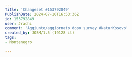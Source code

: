 ```yaml
---
Title: 'Changeset #153792849'
PublishDate: 2024-07-10T16:53:36Z
id: 153792849
user: Jrachi
comment: 'Aggiunto/aggiornato dopo survey #NaturKosovo'
created_by: JOSM/1.5 (19128 it)
tags:
- Montenegro

---
```

